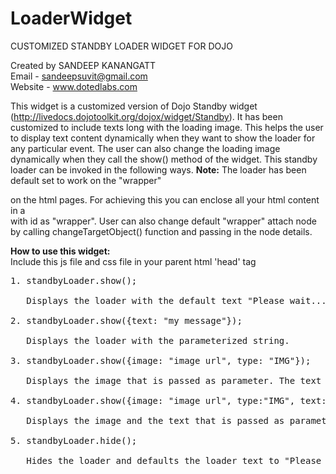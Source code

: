 LoaderWidget
============

CUSTOMIZED STANDBY LOADER WIDGET FOR DOJO

Created by SANDEEP KANANGATT<br/>
Email - sandeepsuvit@gmail.com<br/>
Website - www.dotedlabs.com<br/>

This widget is a customized version of Dojo Standby widget (http://livedocs.dojotoolkit.org/dojox/widget/Standby). It has been customized to include texts long with the loading image. This helps the user to display text content dynamically when they want to show the loader for any particular event. The user can also change the loading image dynamically when they call the show() method of the widget. 
This standby loader can be invoked in the following ways.
<b>Note:</b>
The loader has been default set to work on the "wrapper" <div/> on the 
		html pages. For achieving this you can enclose all your html content in a 
		<div/> with id as "wrapper". User can also change default "wrapper" attach 
		node by calling changeTargetObject() function and passing in the node details.

<b>How to use this widget:</b><br/>
Include this js file and css file in your parent html 'head' tag
<pre>
1. standbyLoader.show();
<br/>   Displays the loader with the default text "Please wait...".<br/>
2. standbyLoader.show({text: "my message"});
<br/>   Displays the loader with the parameterized string. <br/>
3. standbyLoader.show({image: "image url", type: "IMG"});
<br/>   Displays the image that is passed as parameter. The text will stay as default. <br/>
4. standbyLoader.show({image: "image url", type:"IMG", text:"my message"});
<br/>   Displays the image and the text that is passed as parameter. <br/>
5. standbyLoader.hide();
<br/>   Hides the loader and defaults the loader text to "Please wait...".<br/>
</pre>
